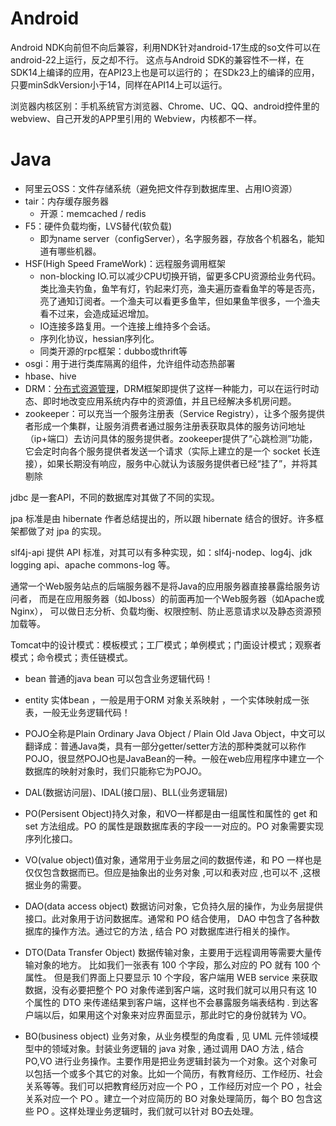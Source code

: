 
# Android

Android NDK向前但不向后兼容，利用NDK针对android-17生成的so文件可以在android-22上运行，反之却不行。
这点与Android SDK的兼容性不一样，在SDK14上编译的应用，在API23上也是可以运行的；
在SDk23上的编译的应用，只要minSdkVersion小于14，同样在API14上可以运行。


浏览器内核区别：手机系统官方浏览器、Chrome、UC、QQ、android控件里的webview、自己开发的APP里引用的 Webview，内核都不一样。

# Java


- 阿里云OSS：文件存储系统（避免把文件存到数据库里、占用IO资源）
- tair：内存缓存服务器
    - 开源：memcached / redis
- F5：硬件负载均衡，LVS替代(软负载)
    - 即为name server（configServer），名字服务器，存放各个机器名，能知道有哪些机器。
- HSF(High Speed FrameWork)：远程服务调用框架
    - non-blocking IO.可以减少CPU切换开销，留更多CPU资源给业务代码。类比渔夫钓鱼，鱼竿有灯，钓起来灯亮，渔夫遍历查看鱼竿的等是否亮，亮了通知订阅者。一个渔夫可以看更多鱼竿，但如果鱼竿很多，一个渔夫看不过来，会造成延迟增加。
    - IO连接多路复用。一个连接上维持多个会话。
    - 序列化协议，hessian序列化。
    - 同类开源的rpc框架：dubbo或thrift等
- osgi：用于进行类库隔离的组件，允许组件动态热部署
- hbase、hive
- DRM：[分布式资源管理](http://doc.alipay.net/pages/viewpage.action?pageId=37848001)，DRM框架即提供了这样一种能力，可以在运行时动态、即时地改变应用系统内存中的资源值，并且已经解决多机房问题。
- zookeeper：可以充当一个服务注册表（Service Registry），让多个服务提供者形成一个集群，让服务消费者通过服务注册表获取具体的服务访问地址（ip+端口）去访问具体的服务提供者。zookeeper提供了“心跳检测”功能，它会定时向各个服务提供者发送一个请求（实际上建立的是一个 socket 长连接），如果长期没有响应，服务中心就认为该服务提供者已经“挂了”，并将其剔除


jdbc 是一套API，不同的数据库对其做了不同的实现。

jpa 标准是由 hibernate 作者总结提出的，所以跟 hibernate 结合的很好。许多框架都做了对 jpa 的实现。

slf4j-api 提供 API 标准，对其可以有多种实现，如：slf4j-nodep、log4j、jdk logging api、apache commons-log 等。

通常一个Web服务站点的后端服务器不是将Java的应用服务器直接暴露给服务访问者，
而是在应用服务器（如Jboss）的前面再加一个Web服务器（如Apache或Nginx），
可以做日志分析、负载均衡、权限控制、防止恶意请求以及静态资源预加载等。

Tomcat中的设计模式：模板模式；工厂模式；单例模式；门面设计模式；观察者模式；命令模式；责任链模式。


- bean 普通的java bean 可以包含业务逻辑代码！
- entity 实体bean ，一般是用于ORM 对象关系映射 ，一个实体映射成一张表，一般无业务逻辑代码！
- POJO全称是Plain Ordinary Java Object / Plain Old Java Object，中文可以翻译成：普通Java类，具有一部分getter/setter方法的那种类就可以称作POJO，很显然POJO也是JavaBean的一种。一般在web应用程序中建立一个数据库的映射对象时，我们只能称它为POJO。

- DAL(数据访问层)、IDAL(接口层)、BLL(业务逻辑层)
- PO(Persisent Object)持久对象，和VO一样都是由一组属性和属性的 get 和 set 方法组成。PO 的属性是跟数据库表的字段一一对应的。PO 对象需要实现序列化接口。
- VO(value object)值对象，通常用于业务层之间的数据传递，和 PO 一样也是仅仅包含数据而已。但应是抽象出的业务对象 ,可以和表对应 ,也可以不 ,这根据业务的需要。
- DAO(data access object) 数据访问对象，它负持久层的操作，为业务层提供接口。此对象用于访问数据库。通常和 PO 结合使用， DAO 中包含了各种数据库的操作方法。通过它的方法 , 结合 PO 对数据库进行相关的操作。
- DTO(Data Transfer Object) 数据传输对象，主要用于远程调用等需要大量传输对象的地方。
比如我们一张表有 100 个字段，那么对应的 PO 就有 100 个属性。
但是我们界面上只要显示 10 个字段，客户端用 WEB service 来获取数据，没有必要把整个 PO 对象传递到客户端，这时我们就可以用只有这 10 个属性的 DTO 来传递结果到客户端，这样也不会暴露服务端表结构 . 到达客户端以后，如果用这个对象来对应界面显示，那此时它的身份就转为 VO。
- BO(business object) 业务对象，从业务模型的角度看 , 见 UML 元件领域模型中的领域对象。封装业务逻辑的 java 对象 , 通过调用 DAO 方法 , 结合 PO,VO 进行业务操作。主要作用是把业务逻辑封装为一个对象。这个对象可以包括一个或多个其它的对象。比如一个简历，有教育经历、工作经历、社会关系等等。我们可以把教育经历对应一个 PO ，工作经历对应一个 PO ，社会关系对应一个 PO 。建立一个对应简历的 BO 对象处理简历，每个 BO 包含这些 PO 。这样处理业务逻辑时，我们就可以针对 BO去处理。

